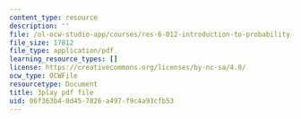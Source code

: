 ```yaml
---
content_type: resource
description: ''
file: /ol-ocw-studio-app/courses/res-6-012-introduction-to-probability-spring-2018/06f363b40d457826a497f9c4a93cfb53_iPWyElxtk-8.pdf
file_size: 17812
file_type: application/pdf
learning_resource_types: []
license: https://creativecommons.org/licenses/by-nc-sa/4.0/
ocw_type: OCWFile
resourcetype: Document
title: 3play pdf file
uid: 06f363b4-0d45-7826-a497-f9c4a93cfb53
---
```

